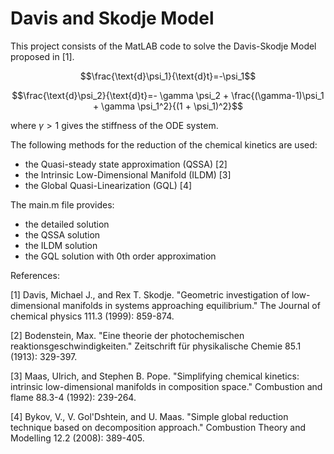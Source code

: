 # Davis and Skodje Model

This project consists of the MatLAB code to solve the Davis-Skodje Model proposed in [1].

```math
\frac{\text{d}\psi_1}{\text{d}t}=-\psi_1
```

```math
\frac{\text{d}\psi_2}{\text{d}t}=- \gamma \psi_2 + \frac{(\gamma-1)\psi_1 + \gamma \psi_1^2}{(1 + \psi_1)^2}
```

where $\gamma>1$ gives the stiffness of the ODE system. 

The following methods for the reduction of the chemical kinetics are used:
* the Quasi-steady state approximation (QSSA) [2]
* the Intrinsic Low-Dimensional Manifold (ILDM) [3]
* the Global Quasi-Linearization (GQL) [4]

The main.m file provides:
* the detailed solution
* the QSSA solution
* the ILDM solution
* the GQL solution with 0th order approximation



References:

[1] Davis, Michael J., and Rex T. Skodje. "Geometric investigation of low-dimensional manifolds in systems approaching equilibrium." The Journal of chemical physics 111.3 (1999): 859-874.

[2] Bodenstein, Max. "Eine theorie der photochemischen reaktionsgeschwindigkeiten." Zeitschrift für physikalische Chemie 85.1 (1913): 329-397.

[3] Maas, Ulrich, and Stephen B. Pope. "Simplifying chemical kinetics: intrinsic low-dimensional manifolds in composition space." Combustion and flame 88.3-4 (1992): 239-264.

[4] Bykov, V., V. Gol'Dshtein, and U. Maas. "Simple global reduction technique based on decomposition approach." Combustion Theory and Modelling 12.2 (2008): 389-405.

